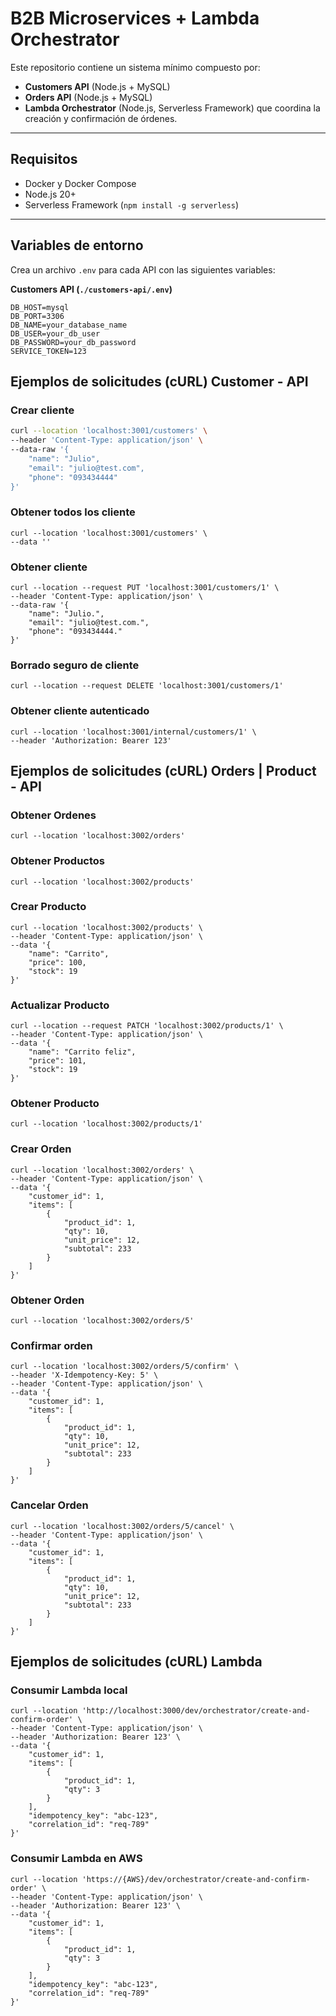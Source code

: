 # B2B Microservices + Lambda Orchestrator

Este repositorio contiene un sistema mínimo compuesto por:

- **Customers API** (Node.js + MySQL)
- **Orders API** (Node.js + MySQL)
- **Lambda Orchestrator** (Node.js, Serverless Framework) que coordina la creación y confirmación de órdenes.

---

## Requisitos

- Docker y Docker Compose
- Node.js 20+
- Serverless Framework (`npm install -g serverless`)

---

## Variables de entorno

Crea un archivo `.env` para cada API con las siguientes variables:

**Customers API (`./customers-api/.env`)**  
```env
DB_HOST=mysql
DB_PORT=3306
DB_NAME=your_database_name
DB_USER=your_db_user
DB_PASSWORD=your_db_password
SERVICE_TOKEN=123
```
## Ejemplos de solicitudes (cURL) Customer - API

### Crear cliente
```bash
curl --location 'localhost:3001/customers' \
--header 'Content-Type: application/json' \
--data-raw '{
    "name": "Julio",
    "email": "julio@test.com",
    "phone": "093434444"
}'
```
### Obtener todos los cliente
```
curl --location 'localhost:3001/customers' \
--data ''
```
### Obtener cliente
```
curl --location --request PUT 'localhost:3001/customers/1' \
--header 'Content-Type: application/json' \
--data-raw '{
    "name": "Julio.",
    "email": "julio@test.com.",
    "phone": "093434444."
}'
```
### Borrado seguro de cliente
```
curl --location --request DELETE 'localhost:3001/customers/1'
```
### Obtener cliente autenticado
```
curl --location 'localhost:3001/internal/customers/1' \
--header 'Authorization: Bearer 123'
```

## Ejemplos de solicitudes (cURL) Orders | Product - API
### Obtener Ordenes
```
curl --location 'localhost:3002/orders'
```
### Obtener Productos
```
curl --location 'localhost:3002/products'
```
### Crear Producto
```
curl --location 'localhost:3002/products' \
--header 'Content-Type: application/json' \
--data '{
    "name": "Carrito",
    "price": 100,
    "stock": 19
}'
```
### Actualizar Producto
```
curl --location --request PATCH 'localhost:3002/products/1' \
--header 'Content-Type: application/json' \
--data '{
    "name": "Carrito feliz",
    "price": 101,
    "stock": 19
}'
```
### Obtener Producto
```
curl --location 'localhost:3002/products/1'
```
### Crear Orden
```
curl --location 'localhost:3002/orders' \
--header 'Content-Type: application/json' \
--data '{
    "customer_id": 1,
    "items": [
        {
            "product_id": 1,
            "qty": 10,
            "unit_price": 12,
            "subtotal": 233
        }
    ]
}'
```
### Obtener Orden
```
curl --location 'localhost:3002/orders/5'
```
### Confirmar orden
```
curl --location 'localhost:3002/orders/5/confirm' \
--header 'X-Idempotency-Key: 5' \
--header 'Content-Type: application/json' \
--data '{
    "customer_id": 1,
    "items": [
        {
            "product_id": 1,
            "qty": 10,
            "unit_price": 12,
            "subtotal": 233
        }
    ]
}'
```
### Cancelar Orden
```
curl --location 'localhost:3002/orders/5/cancel' \
--header 'Content-Type: application/json' \
--data '{
    "customer_id": 1,
    "items": [
        {
            "product_id": 1,
            "qty": 10,
            "unit_price": 12,
            "subtotal": 233
        }
    ]
}'
```

## Ejemplos de solicitudes (cURL) Lambda
### Consumir Lambda local
```
curl --location 'http://localhost:3000/dev/orchestrator/create-and-confirm-order' \
--header 'Content-Type: application/json' \
--header 'Authorization: Bearer 123' \
--data '{
    "customer_id": 1,
    "items": [
        {
            "product_id": 1,
            "qty": 3
        }
    ],
    "idempotency_key": "abc-123",
    "correlation_id": "req-789"
}'
```

### Consumir Lambda en AWS
```
curl --location 'https://{AWS}/dev/orchestrator/create-and-confirm-order' \
--header 'Content-Type: application/json' \
--header 'Authorization: Bearer 123' \
--data '{
    "customer_id": 1,
    "items": [
        {
            "product_id": 1,
            "qty": 3
        }
    ],
    "idempotency_key": "abc-123",
    "correlation_id": "req-789"
}'
```
